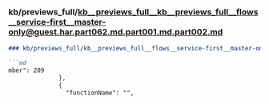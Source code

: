 ### kb/previews_full/kb__previews_full__kb__previews_full__flows__service-first__master-only@guest.har.part062.md.part001.md.part002.md

```md
### kb/previews_full/kb__previews_full__flows__service-first__master-only@guest.har.part062.md.part001.md (part 002)

```md
mber": 209
              },
              {
                "functionName": "",
              
```

```

```
